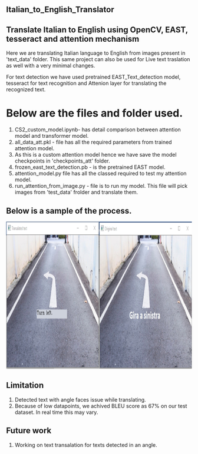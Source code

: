 ## Italian_to_English_Translator
## Translate Italian to English using OpenCV, EAST, tesseract and attention mechanism 

Here we are translating Italian language to English from images present in 'text_data' folder.
This same project can also be used for Live text traslation as well with a very minimal changes.

For text detection we have used pretrained EAST_Text_detection model, tesseract for text recognition and Attenion layer for translating the recognized text.

# Below are the files and folder used.
1. CS2_custom_model.ipynb- has detail comparison between attention model and transformer model.
2. all_data_att.pkl - file has all the required parameters from trained attention model.
3. As this is a custom attention model hence we have save the model checkpoints in 'checkpoints_att' folder.
4. frozen_east_text_detection.pb - is the pretrained EAST model.
5. attention_model.py file has all the classed required to test my attention model.
6. run_attention_from_image.py - file is to run my model. This file will pick images from 'test_data' frolder and translate them.

## Below is a sample of the process.
<img src='https://github.com/Swarupbarua/Italian_to_English_Translator/blob/master/result.png?raw=true' width="800" height="400" />

## Limitation
1. Detected text with angle faces issue while translating.
2. Because of low datapoints, we achived BLEU score as 67% on our test dataset. In real time this may vary.

## Future work
1. Working on text transalation for texts detected in an angle.
